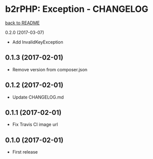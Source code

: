 b2rPHP: Exception - CHANGELOG
=============================

[back to README](README.md)

0.2.0 (2017-03-07)
- Add InvalidKeyException

0.1.3 (2017-02-01)
--------------------
- Remove version from composer.json

0.1.2 (2017-02-01)
--------------------
- Update CHANGELOG.md


0.1.1 (2017-02-01)
--------------------
- Fix Travis CI image url

0.1.0 (2017-02-01)
--------------------
- First release
